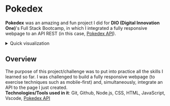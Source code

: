 # Pokedex 
**Pokedex** was an amazing and fun project I did for **DIO (Digital Innovation One)**'s Full Stack Bootcamp, in which I integrated a fully
responsive webpage to an API REST (in this case, <a href="https://pokeapi.co/" target="_blank">Pokedex API</a>).

<details>
<summary>Quick visualization</summary>
<br>
  
![introduction](https://github.com/riquelmy/pokedexapi/assets/40394772/c1445f28-57bc-411a-afe3-ac51331763ef)

</details>

## Overview

The purpose of this project/challenge was to put into practice all the skills I learned so far. I was challenged to build a fully responsive 
webpage (to exercise techniques such as mobile-first) and, simultaneously, integrate an API to the page I just created.
<br>
**Technologies/Tools used in it**: Git, Github, Node.js, CSS, HTML, JavaScript, Vscode, <a href="https://pokeapi.co/" target="_blank">Pokedex API</a>

